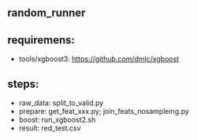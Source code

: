 ## random_runner

## requiremens:
  * tools/xgboost3: https://github.com/dmlc/xgboost

## steps:
  
  * raw\_data: split\_to\_valid.py
  * prepare: get\_feat\_xxx.py; join\_feats\_nosampleing.py
  * boost: run\_xgboost2.sh
  * result: red\_test.csv
